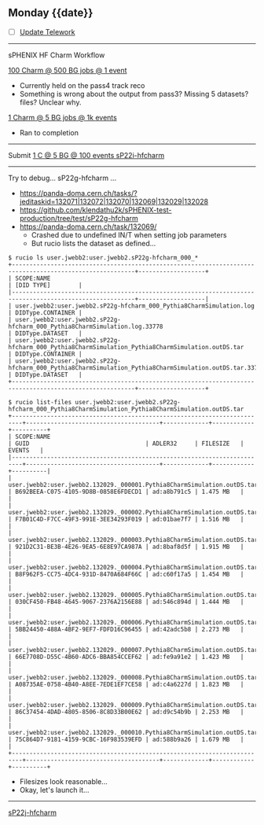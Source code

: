 ## Monday {{date}}

- [ ] [Update Telework](https://docs.google.com/spreadsheets/d/16AZZBiKL1s6eGgH2KFiJPnD8-TjRsC0HYy4Qdmbr358/edit#gid=0)


------------------------------------

sPHENIX HF Charm Workflow

[100 Charm @ 500 BG jobs @ 1 event](https://panda-doma.cern.ch/tasks/?jeditaskid=132086|132039|132038|132083|132084|132085)
- Currently held on the pass4 track reco
- Something is wrong about the output from pass3?  Missing 5 datasets?  files?  Unclear why.

[1 Charm @ 5 BG jobs @ 1k events](https://panda-doma.cern.ch/tasks/?jeditaskid=132035|132036|132034|132019|132018|132082|132037)
- Ran to completion

---

Submit 
[1 C @ 5 BG @ 100 events sP22i-hfcharm](https://panda-doma.cern.ch/tasks/?taskname=user.jwebb2.sP22i-hfcharm_*)


---

Try to debug... sP22g-hfcharm ...
- https://panda-doma.cern.ch/tasks/?jeditaskid=132071|132072|132070|132069|132029|132028
- https://github.com/klendathu2k/sPHENIX-test-production/tree/test/sP22g-hfcharm
- https://panda-doma.cern.ch/task/132069/
	- Crashed due to undefined IN/T when setting job parameters
	- But rucio lists the dataset as defined...
```
$ rucio ls user.jwebb2:user.jwebb2.sP22g-hfcharm_000_*
+---------------------------------------------------------------------------------------------------------+-------------------+
| SCOPE:NAME                                                                                              | [DID TYPE]        |
|---------------------------------------------------------------------------------------------------------+-------------------|
| user.jwebb2:user.jwebb2.sP22g-hfcharm_000_Pythia8CharmSimulation.log                                    | DIDType.CONTAINER |
| user.jwebb2:user.jwebb2.sP22g-hfcharm_000_Pythia8CharmSimulation.log.33778                              | DIDType.DATASET   |
| user.jwebb2:user.jwebb2.sP22g-hfcharm_000_Pythia8CharmSimulation_Pythia8CharmSimulation.outDS.tar       | DIDType.CONTAINER |
| user.jwebb2:user.jwebb2.sP22g-hfcharm_000_Pythia8CharmSimulation_Pythia8CharmSimulation.outDS.tar.33776 | DIDType.DATASET   |
+---------------------------------------------------------------------------------------------------------+-------------------+

$ rucio list-files user.jwebb2:user.jwebb2.sP22g-hfcharm_000_Pythia8CharmSimulation_Pythia8CharmSimulation.outDS.tar
+-------------------------------------------------------------------------+--------------------------------------+-------------+------------+----------+
| SCOPE:NAME                                                              | GUID                                 | ADLER32     | FILESIZE   | EVENTS   |
|-------------------------------------------------------------------------+--------------------------------------+-------------+------------+----------|
| user.jwebb2:user.jwebb2.132029._000001.Pythia8CharmSimulation.outDS.tar | B692BEEA-C075-4105-9D8B-0858E6FDECD1 | ad:a8b791c5 | 1.475 MB   |          |
| user.jwebb2:user.jwebb2.132029._000002.Pythia8CharmSimulation.outDS.tar | F7B01C4D-F7CC-49F3-991E-3EE34293F019 | ad:01bae7f7 | 1.516 MB   |          |
| user.jwebb2:user.jwebb2.132029._000003.Pythia8CharmSimulation.outDS.tar | 921D2C31-BE3B-4E26-9EA5-6E8E97CA987A | ad:8baf8d5f | 1.915 MB   |          |
| user.jwebb2:user.jwebb2.132029._000004.Pythia8CharmSimulation.outDS.tar | B8F962F5-CC75-4DC4-931D-8470A684F66C | ad:c60f17a5 | 1.454 MB   |          |
| user.jwebb2:user.jwebb2.132029._000005.Pythia8CharmSimulation.outDS.tar | 030CF450-FB48-4645-9067-2376A2156E88 | ad:546c894d | 1.444 MB   |          |
| user.jwebb2:user.jwebb2.132029._000006.Pythia8CharmSimulation.outDS.tar | 5BB24450-488A-4BF2-9EF7-FDFD16C96455 | ad:42adc5b8 | 2.273 MB   |          |
| user.jwebb2:user.jwebb2.132029._000007.Pythia8CharmSimulation.outDS.tar | 66E7708D-D55C-4B60-ADC6-BBA854CCEF62 | ad:fe9a91e2 | 1.423 MB   |          |
| user.jwebb2:user.jwebb2.132029._000008.Pythia8CharmSimulation.outDS.tar | A08735AE-0758-4B40-A8EE-7EDE1EF7CE58 | ad:c4a6227d | 1.823 MB   |          |
| user.jwebb2:user.jwebb2.132029._000009.Pythia8CharmSimulation.outDS.tar | 86C37454-4DAD-4805-8506-8C8D33B00E62 | ad:d9c54b9b | 2.253 MB   |          |
| user.jwebb2:user.jwebb2.132029._000010.Pythia8CharmSimulation.outDS.tar | 75C864D7-9181-4159-9CBC-16F983539EFD | ad:588b9a26 | 1.679 MB   |          |
+-------------------------------------------------------------------------+--------------------------------------+-------------+------------+----------+

```
- Filesizes look reasonable...
- Okay, let's launch it...

----

[sP22j-hfcharm](https://panda-doma.cern.ch/tasks/?taskname=user.jwebb2.sP22j-hfcharm_*)


